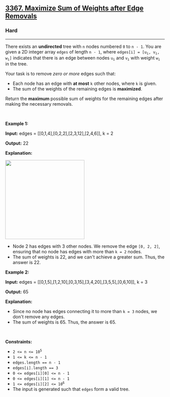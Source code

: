 <h2><a href="https://leetcode.com/problems/maximize-sum-of-weights-after-edge-removals">3367. Maximize Sum of Weights after Edge Removals</a></h2><h3>Hard</h3><hr><p>There exists an <strong>undirected</strong> tree with <code>n</code> nodes numbered <code>0</code> to <code>n - 1</code>. You are given a 2D integer array <code>edges</code> of length <code>n - 1</code>, where <code>edges[i] = [u<sub>i</sub>, v<sub>i</sub>, w<sub>i</sub>]</code> indicates that there is an edge between nodes <code>u<sub>i</sub></code> and <code>v<sub>i</sub></code> with weight <code>w<sub>i</sub></code> in the tree.</p>

<p>Your task is to remove <em>zero or more</em> edges such that:</p>

<ul>
	<li>Each node has an edge with <strong>at most</strong> <code>k</code> other nodes, where <code>k</code> is given.</li>
	<li>The sum of the weights of the remaining edges is <strong>maximized</strong>.</li>
</ul>

<p>Return the <strong>maximum </strong>possible sum of weights for the remaining edges after making the necessary removals.</p>

<p>&nbsp;</p>
<p><strong class="example">Example 1:</strong></p>

<div class="example-block">
<p><strong>Input:</strong> <span class="example-io">edges = [[0,1,4],[0,2,2],[2,3,12],[2,4,6]], k = 2</span></p>

<p><strong>Output:</strong> <span class="example-io">22</span></p>

<p><strong>Explanation:</strong></p>

<p><img alt="" src="https://assets.leetcode.com/uploads/2024/10/30/test1drawio.png" style="width: 250px; height: 250px;" /></p>

<ul>
	<li>Node 2 has edges with 3 other nodes. We remove the edge <code>[0, 2, 2]</code>, ensuring that no node has edges with more than <code>k = 2</code> nodes.</li>
	<li>The sum of weights is 22, and we can&#39;t achieve a greater sum. Thus, the answer is 22.</li>
</ul>
</div>

<p><strong class="example">Example 2:</strong></p>

<div class="example-block">
<p><strong>Input:</strong> <span class="example-io">edges = [[0,1,5],[1,2,10],[0,3,15],[3,4,20],[3,5,5],[0,6,10]], k = 3</span></p>

<p><strong>Output:</strong> <span class="example-io">65</span></p>

<p><strong>Explanation:</strong></p>

<ul>
	<li>Since no node has edges connecting it to more than <code>k = 3</code> nodes, we don&#39;t remove any edges.</li>
	<li>The sum of weights is 65. Thus, the answer is 65.</li>
</ul>
</div>

<p>&nbsp;</p>
<p><strong>Constraints:</strong></p>

<ul>
	<li><code>2 &lt;= n &lt;= 10<sup>5</sup></code></li>
	<li><code>1 &lt;= k &lt;= n - 1</code></li>
	<li><code>edges.length == n - 1</code></li>
	<li><code>edges[i].length == 3</code></li>
	<li><code><font face="monospace">0 &lt;= edges[i][0] &lt;= n - 1</font></code></li>
	<li><code><font face="monospace">0 &lt;= edges[i][1] &lt;= n - 1</font></code></li>
	<li><code><font face="monospace">1 &lt;= edges[i][2] &lt;= 10<sup>6</sup></font></code></li>
	<li>The input is generated such that <code>edges</code> form a valid tree.</li>
</ul>
